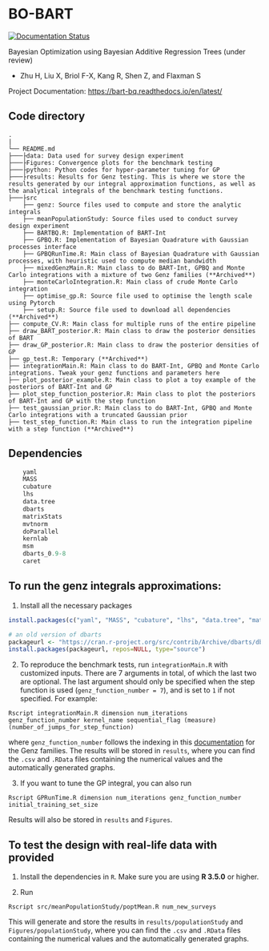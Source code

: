 # BO-BART

[![Documentation Status](https://readthedocs.org/projects/bart-bq/badge/?version=latest)](https://bart-bq.readthedocs.io/en/latest/?badge=latest)


Bayesian Optimization using Bayesian Additive Regression Trees (under review)

- Zhu H, Liu X, Briol F-X, Kang R, Shen Z, and Flaxman S

Project Documentation: https://bart-bq.readthedocs.io/en/latest/

## Code directory ##

    .
    |
    └── README.md
    ├───├data: Data used for survey design experiment
    ├───├Figures: Convergence plots for the benchmark testing
    ├───├python: Python codes for hyper-parameter tuning for GP
    ├───├results: Results for Genz testing. This is where we store the results generated by our integral approximation functions, as well as the analytical integrals of the benchmark testing functions.
    ├───├src
    	├── genz: Source files used to compute and store the analytic integrals
    	├── meanPopulationStudy: Source files used to conduct survey design experiment
        ├── BARTBQ.R: Implementation of BART-Int
        ├── GPBQ.R: Implementation of Bayesian Quadrature with Gaussian processes interface
        ├── GPBQRunTime.R: Main class of Bayesian Quadrature with Gaussian processes, with heuristic used to compute median bandwidth
        ├── mixedGenzMain.R: Main class to do BART-Int, GPBQ and Monte Carlo integrations with a mixture of two Genz families (**Archived**)
        ├── monteCarloIntegration.R: Main class of crude Monte Carlo integration
        ├── optimise_gp.R: Source file used to optimise the length scale using Pytorch
        ├── setup.R: Source file used to download all dependencies (**Archived**)
    ├── compute_CV.R: Main class for multiple runs of the entire pipeline
    ├── draw_BART_posterior.R: Main class to draw the posterior densities of BART
    ├── draw_GP_posterior.R: Main class to draw the posterior densities of GP
    ├── gp_test.R: Temporary (**Archived**) 
    ├── integrationMain.R: Main class to do BART-Int, GPBQ and Monte Carlo integrations. Tweak your genz functions and parameters here
    ├── plot_posterior_example.R: Main class to plot a toy example of the posteriors of BART-Int and GP
    ├── plot_step_function_posterior.R: Main class to plot the posteriors of BART-Int and GP with the step function
    ├── test_gaussian_prior.R: Main class to do BART-Int, GPBQ and Monte Carlo integrations with a truncated Gaussian prior
    ├── test_step_function.R: Main class to run the integration pipeline with a step function (**Archived**)
	    



## Dependencies

```r
    yaml
    MASS
    cubature
    lhs
    data.tree
    dbarts
    matrixStats
    mvtnorm
    doParallel
    kernlab
    msm
    dbarts_0.9-8
    caret
```

## To run the genz integrals approximations:

1) Install all the necessary packages

```r
install.packages(c("yaml", "MASS", "cubature", "lhs", "data.tree", "matrixStats", "mvtnorm", "doParallel", "kernlab", "msm", "caret"))

# an old version of dbarts
packageurl <- "https://cran.r-project.org/src/contrib/Archive/dbarts/dbarts_0.9-8.tar.gz"
install.packages(packageurl, repos=NULL, type="source")
```

2) To reproduce the benchmark tests, run `integrationMain.R` with customized inputs. There are 7 arguments in total, of which the last two are optional. The last argument should only be specified when the step function is used (`genz_function_number = 7`), and is set to `1` if not specified. For example:
```
Rscript integrationMain.R dimension num_iterations genz_function_number kernel_name sequential_flag (measure) (number_of_jumps_for_step_function)

```
where `genz_function_number` follows the indexing in this [documentation](https://www.sfu.ca/~ssurjano/integration.html) for the Genz families. The results will be stored in `results`, where you can find the `.csv` and `.RData` files containing the numerical values and the automatically generated graphs.

3) If you want to tune the GP integral, you can also run

```
Rscript GPRunTime.R dimension num_iterations genz_function_number initial_training_set_size
```

Results will also be stored in `results` and `Figures`.

## To test the design with real-life data with provided

1) Install the dependencies in `R`. Make sure you are using **R 3.5.0** or higher.

2) Run

```
Rscript src/meanPopulationStudy/poptMean.R num_new_surveys

```

This will generate and store the results in `results/populationStudy` and `Figures/populationStudy`, where you can find the `.csv` and `.RData` files containing the numerical values and the automatically generated graphs.

